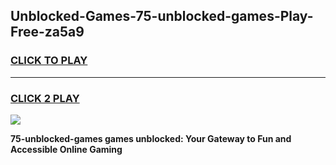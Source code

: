 
## Unblocked-Games-75-unblocked-games-Play-Free-za5a9
<h3>
<a href="https://premium76.site?title=75-unblocked-games&ref=18A1">CLICK TO PLAY</a></h3>
<hr>

<h3>
<a href="https://premium76.site?title=75-unblocked-games&ref=18A1">CLICK 2 PLAY</a>
  
</h3>

<a href="https://premium76.site?title=75-unblocked-games&ref=18A1"><img src="https://clearcache.store/games.png"></a>


**75-unblocked-games games unblocked: Your Gateway to Fun and Accessible Online Gaming**
